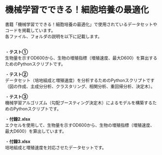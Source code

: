 # 機械学習でできる！細胞培養の最適化
書籍「機械学習でできる！細胞培養の最適化」で使用されているデータセットやコードを掲載しています。<br>
各ファイル、フォルダの説明を以下に記載します。<br><br>

・**テスト①**<br>
生物量を示すOD600から、生物の増殖指標（増殖速度、最大D600）を算出するためのPythonスクリプトです。

・**テスト②**<br>
データセット（培地組成と増殖速度）を分析するためのPythonスクリプトです（図の作成、主成分分析、クラスタリング、相関分析、重回帰分析、決定木）。

・**テスト③**<br>
機械学習アルゴリズム（勾配ブースティング決定木）によるモデルを構築するためのPythonスクリプトです。

・**付録2.xlsx**<br>
エクセルを使用して、生物量を示すOD600から、生物の増殖指標（増殖速度、最大D600）を算出しています。

・**付録3.xlsx**<br>
培地組成と増殖速度を対応させたデータセットです。
